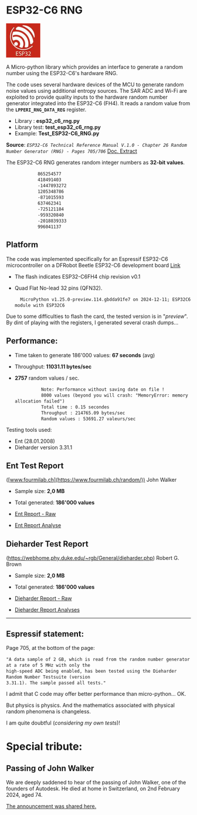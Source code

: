 # ESP32-C6 RNG

![Link](https://github.com/MicroControleurMonde/ESP32_RNG/blob/main/Reports/ESP32download.jpg)

A Micro-python library which provides an interface to generate a random number using the ESP32-C6's hardware RNG.

The code uses several hardware devices of the MCU to generate random noise values using additional entropy sources. The SAR ADC and Wi-Fi are exploited to provide quality inputs to the hardware random number generator integrated into the ESP32-C6 (FH4). It reads a random value from the **`LPPERI_RNG_DATA_REG`** register.

- Library : **esp32_c6_rng.py**
- Library test: **test_esp32_c6_rng.py**
- Example: **Test_ESP32-C6_RNG.py**

**Source**: *`ESP32-C6 Technical Reference Manual V.1.0 - Chapter 26 Random Number Generator (RNG) - Pages 705/706`* [Doc. Extract](https://github.com/MicroControleurMonde/ESP32-C6_RNG/blob/main/26%20Random%20Number%20Generator%20(RNG).pdf)

The ESP32-C6 RNG generates random integer numbers as **32-bit values**.

                865254577
                418491403
                -1447893272
                1205348786
                -871015593
                637462341
                -725121184
                -959320840
                -2018839333
                996041137

## Platform

The code was implemented specifically for an Espressif ESP32-C6 microcontroller on a DFRobot Beetle ESP32-C6 development board [Link](https://www.dfrobot.com/product-2778.html?srsltid=AfmBOoobkIgBWxWnYV6HINjyG3PasT4rkkWpRrTADPIq6GYcCzJKCEQT)
- The flash indicates ESP32-C6FH4 chip revision v0.1
- Quad Flat No-lead 32 pins (QFN32).

        MicroPython v1.25.0-preview.114.gbdda91fe7 on 2024-12-11; ESP32C6 module with ESP32C6
  
Due to some difficulties to flash the card, the tested version is in "*preview*". By dint of playing with the registers, I generated several crash dumps...


## Performance:

- Time taken to generate 186'000 values: **67 seconds** (avg)
- Throughput: **11031.11 bytes/sec**
- **2757** random values / sec.

                Note: Performance without saving date on file !
                8000 values (beyond you will crash: "MemoryError: memory allocation failed")
                Total time : 0.15 secondes
                Throughput : 214765.09 bytes/sec
                Random values : 53691.27 valeurs/sec

Testing tools used:

* Ent (28.01.2008)
* Dieharder version 3.31.1

## Ent Test Report 
  ([www.fourmilab.ch](https://www.fourmilab.ch/random/)) John Walker
- Sample size: **2,0 MB**
- Total generated: **186'000 values**

- [Ent Report - Raw](https://github.com/MicroControleurMonde/ESP32-C6_RNG/blob/main/Reports/Ent_ESP32C6_RNG_186k.txt)
- [Ent Report Analyse](https://github.com/MicroControleurMonde/ESP32-C6_RNG/blob/main/Reports/Ent_report_analyses.md)

## Dieharder Test Report
(https://webhome.phy.duke.edu/~rgb/General/dieharder.php) Robert G. Brown

- Sample size: **2,0 MB**
- Total generated: **186'000 values**

- [Dieharder Report - Raw](https://github.com/MicroControleurMonde/ESP32-C6_RNG/blob/main/Reports/Dieharder_ESP32-C6_RNG_186k.txt)
- [Dieharder Report Analyses](https://github.com/MicroControleurMonde/ESP32-C6_RNG/blob/main/Reports/Dieharder_Report_ESP32-C6_RNG_186k.md)
---
## Espressif statement:

Page 705, at the bottom of the page:

    "A data sample of 2 GB, which is read from the random number generator at a rate of 5 MHz with only the
    high-speed ADC being enabled, has been tested using the Dieharder Random Number Testsuite (version
    3.31.1). The sample passed all tests."

I admit that C code may offer better performance than micro-python... OK. 

But physics is physics. And the mathematics associated with physical random phenomena is changeless.

I am quite doubtful (_considering my own tests_)!

# Special tribute:

## Passing of John Walker

We are deeply saddened to hear of the passing of John Walker, one of the founders of Autodesk. He died at home in Switzerland, on 2nd February 2024, aged 74.

[The announcement was shared here.](https://www.engineering.com/a-cad-legend-passes-autodesk-founder-john-walker-1949-to-2024/)
